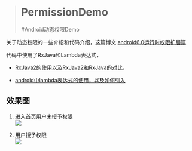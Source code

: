 > # PermissionDemo
> #Android动态权限Demo

关于动态权限的一些介绍和代码介绍，这篇博文 [android6.0运行时权限扩展篇](http://blog.csdn.net/jianesrq0724/article/details/77100942)

代码中使用了RxJava和Lambda表达式，

- [RxJava2的使用以及RxJava2和RxJava的对比](http://blog.csdn.net/jianesrq0724/article/details/54892758)， 

- [android中lambda表达式的使用，以及如何引入](http://blog.csdn.net/jianesrq0724/article/details/54892943)

## 效果图
1. 进入首页用户未授予权限  
![](https://github.com/jianesrq0724/PermissionDemo/blob/master/gif/1.gif)

1. 用户授予权限  
![](https://github.com/jianesrq0724/PermissionDemo/blob/master/gif/2.gif)

